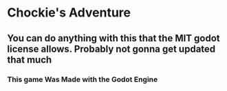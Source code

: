 # Chockie's Adventure
## You can do anything with this that the MIT godot license allows.  Probably not gonna get updated that much
### This game Was Made with the Godot Engine
